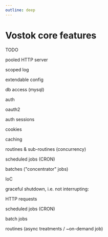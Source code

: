 ```yaml
---
outline: deep
---
```


# Vostok core features

TODO

pooled HTTP server

scoped log

extendable config

db access (mysql)

auth

oauth2

auth sessions

cookies

caching

routines & sub-routines (concurrency)

scheduled jobs (CRON)

batches ("concentrator" jobs)

IoC

graceful shutdown, i.e. not interrupting:

HTTP requests

scheduled jobs (CRON)

batch jobs

routines (async treatments / ~on-demand job)

